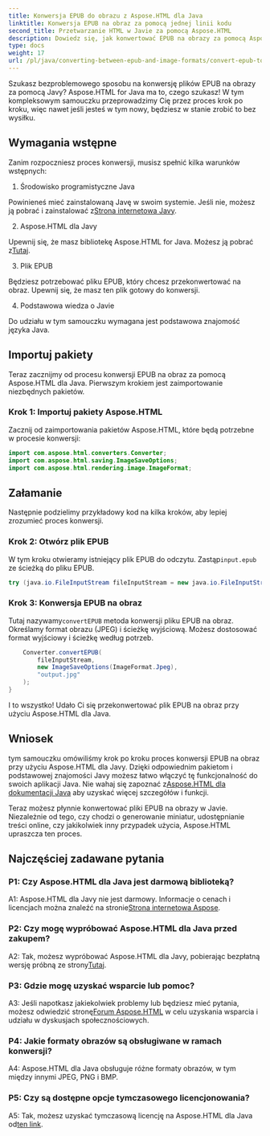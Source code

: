 ```yaml
---
title: Konwersja EPUB do obrazu z Aspose.HTML dla Java
linktitle: Konwersja EPUB na obraz za pomocą jednej linii kodu
second_title: Przetwarzanie HTML w Javie za pomocą Aspose.HTML
description: Dowiedz się, jak konwertować EPUB na obrazy za pomocą Aspose.HTML dla Java. Przewodnik krok po kroku dla bezproblemowych konwersji.
type: docs
weight: 17
url: /pl/java/converting-between-epub-and-image-formats/convert-epub-to-image-single-line/
---
```

Szukasz bezproblemowego sposobu na konwersję plików EPUB na obrazy za pomocą Javy? Aspose.HTML for Java ma to, czego szukasz! W tym kompleksowym samouczku przeprowadzimy Cię przez proces krok po kroku, więc nawet jeśli jesteś w tym nowy, będziesz w stanie zrobić to bez wysiłku. 

## Wymagania wstępne

Zanim rozpoczniesz proces konwersji, musisz spełnić kilka warunków wstępnych:

1. Środowisko programistyczne Java

 Powinieneś mieć zainstalowaną Javę w swoim systemie. Jeśli nie, możesz ją pobrać i zainstalować z[Strona internetowa Javy](https://www.java.com/en/download/).

2. Aspose.HTML dla Javy

 Upewnij się, że masz bibliotekę Aspose.HTML for Java. Możesz ją pobrać z[Tutaj](https://releases.aspose.com/html/java/).

3. Plik EPUB

Będziesz potrzebować pliku EPUB, który chcesz przekonwertować na obraz. Upewnij się, że masz ten plik gotowy do konwersji.

4. Podstawowa wiedza o Javie

Do udziału w tym samouczku wymagana jest podstawowa znajomość języka Java.

## Importuj pakiety

Teraz zacznijmy od procesu konwersji EPUB na obraz za pomocą Aspose.HTML dla Java. Pierwszym krokiem jest zaimportowanie niezbędnych pakietów.

### Krok 1: Importuj pakiety Aspose.HTML

Zacznij od zaimportowania pakietów Aspose.HTML, które będą potrzebne w procesie konwersji:

```java
import com.aspose.html.converters.Converter;
import com.aspose.html.saving.ImageSaveOptions;
import com.aspose.html.rendering.image.ImageFormat;
```

## Załamanie

Następnie podzielimy przykładowy kod na kilka kroków, aby lepiej zrozumieć proces konwersji.

### Krok 2: Otwórz plik EPUB

 W tym kroku otwieramy istniejący plik EPUB do odczytu. Zastąp`input.epub` ze ścieżką do pliku EPUB.

```java
try (java.io.FileInputStream fileInputStream = new java.io.FileInputStream("input.epub")) {
```

### Krok 3: Konwersja EPUB na obraz

 Tutaj nazywamy`convertEPUB` metoda konwersji pliku EPUB na obraz. Określamy format obrazu (JPEG) i ścieżkę wyjściową. Możesz dostosować format wyjściowy i ścieżkę według potrzeb.

```java
    Converter.convertEPUB(
        fileInputStream,
        new ImageSaveOptions(ImageFormat.Jpeg),
        "output.jpg"
    );
}
```

I to wszystko! Udało Ci się przekonwertować plik EPUB na obraz przy użyciu Aspose.HTML dla Java.

## Wniosek

 tym samouczku omówiliśmy krok po kroku proces konwersji EPUB na obraz przy użyciu Aspose.HTML dla Javy. Dzięki odpowiednim pakietom i podstawowej znajomości Javy możesz łatwo włączyć tę funkcjonalność do swoich aplikacji Java. Nie wahaj się zapoznać z[Aspose.HTML dla dokumentacji Java](https://reference.aspose.com/html/java/) aby uzyskać więcej szczegółów i funkcji.

Teraz możesz płynnie konwertować pliki EPUB na obrazy w Javie. Niezależnie od tego, czy chodzi o generowanie miniatur, udostępnianie treści online, czy jakikolwiek inny przypadek użycia, Aspose.HTML upraszcza ten proces.

## Najczęściej zadawane pytania

### P1: Czy Aspose.HTML dla Java jest darmową biblioteką?

 A1: Aspose.HTML dla Javy nie jest darmowy. Informacje o cenach i licencjach można znaleźć na stronie[Strona internetowa Aspose](https://purchase.aspose.com/buy).

### P2: Czy mogę wypróbować Aspose.HTML dla Java przed zakupem?

 A2: Tak, możesz wypróbować Aspose.HTML dla Javy, pobierając bezpłatną wersję próbną ze strony[Tutaj](https://releases.aspose.com/html/java).

### P3: Gdzie mogę uzyskać wsparcie lub pomoc?

 A3: Jeśli napotkasz jakiekolwiek problemy lub będziesz mieć pytania, możesz odwiedzić stronę[Forum Aspose.HTML](https://forum.aspose.com/) w celu uzyskania wsparcia i udziału w dyskusjach społecznościowych.

### P4: Jakie formaty obrazów są obsługiwane w ramach konwersji?

A4: Aspose.HTML dla Java obsługuje różne formaty obrazów, w tym między innymi JPEG, PNG i BMP.

### P5: Czy są dostępne opcje tymczasowego licencjonowania?

 A5: Tak, możesz uzyskać tymczasową licencję na Aspose.HTML dla Java od[ten link](https://purchase.aspose.com/temporary-license/).